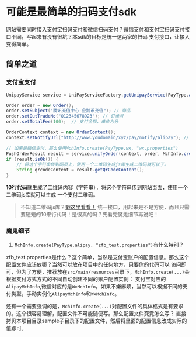 # 可能是最简单的扫码支付sdk

网站需要同时接入支付宝扫码支付和微信扫码支付？微信支付和支付宝扫码支付接口不同，写起来有没有很坑？本sdk的目标是统一这两家的扫码
支付接口，让接入变得简单。

## 简单之道

### 支付宝支付
```java
UnipayService service = UniPayServiceFactory.getUnipayService(PayType.alipay); // 使用微信支付使用PayType.wx

Order order = new Order();
order.setSubject("腾讯充值中心-企鹅币充值"); // 商品
order.setOutTradeNo("Q12345678923"); // 订单号
order.setTotalFee(100);  // 支付金额，单位为分

OrderContext context = new OrderContext();
context.setNotifyUrl("http://www.youdomain/xyz/pay/notify/alipay"); // 接收支付回调的url

// 如果是微信支付，那么使用MchInfo.create(PayType.wx, "wx.properties")
PushOrderResult result = service.unifyOrder(context, order, MchInfo.create(PayType.alipay, "zfb_test.properties"));
if (result.isOk()) {
    // 将这个字符串传到网页上，使用一个二维码生成js库生成二维码就可以了。
    String qrcodeContent = result.getQrCodeContent();
}
```

**10行代码**就生成了二维码内容（字符串），将这个字符串传到网站页面，使用一个二维码js库就可以生成
一个支付二维码。

> 不知道二维码js库？[戳这里看看！](https://github.com/davidshimjs/qrcodejs)
> 统一接口，用起来是不是方便，而且只需要短短的10来行代码！是很真的吗？先看完魔鬼细节再说吧！

### 魔鬼细节

1. `MchInfo.create(PayType.alipay, "zfb_test.properties")`有什么特别？

zfb_test.properties是什么？这个简单，当然是支付宝账户的配置信息。那么这个配置文件应该放哪？当然可以放在项目中的任何地方，只要你的代码可以
访问即可，但为了方便，推荐放在`src/main/resources`目录下，`MchInfo.create(...)`会根据支付方式方式的不同自动创建不同的账户配置实例：
支付宝对应的`AlipayMchInfo`,微信对应的是`WxMchInfo`。如果不嫌麻烦，当然可以根据不同的支付类型，手动实例化`AlipayMchInfo`和`WxMchInfo`。

还有一个需要强调的是，`MchInfo.create(...)`对配置文件的具体格式是有要求的。这个很容易理解，配置文件不可能随便写。那么配置文件究竟怎么写？
直接拷贝本项目目录sample子目录下的配置文件，然后将里面的配置信息改成实际的值即可。

